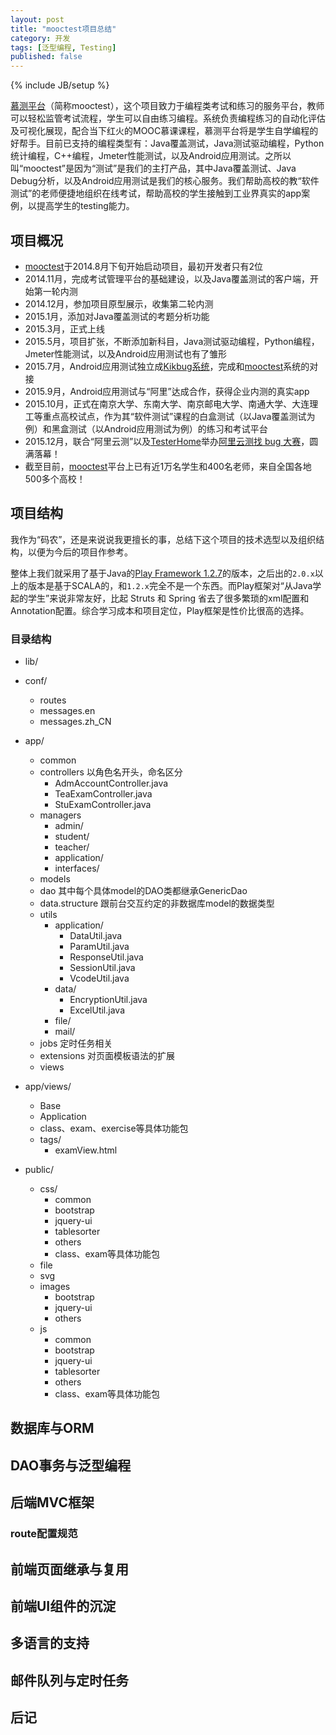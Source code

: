 ```yaml
---
layout: post
title: "mooctest项目总结"
category: 开发
tags: [泛型编程, Testing]
published: false
---
```

{% include JB/setup %}

[慕测平台](http://mooctest.net)（简称mooctest），这个项目致力于编程类考试和练习的服务平台，教师可以轻松监管考试流程，学生可以自由练习编程。系统负责编程练习的自动化评估及可视化展现，配合当下红火的MOOC慕课课程，慕测平台将是学生自学编程的好帮手。目前已支持的编程类型有：Java覆盖测试，Java测试驱动编程，Python统计编程，C++编程，Jmeter性能测试，以及Android应用测试。之所以叫“mooctest”是因为“测试”是我们的主打产品，其中Java覆盖测试、Java Debug分析，以及Android应用测试是我们的核心服务。我们帮助高校的教“软件测试”的老师便捷地组织在线考试，帮助高校的学生接触到工业界真实的app案例，以提高学生的testing能力。

<!-- break -->

项目概况
--------
- [mooctest](http://mooctest.net)于2014.8月下旬开始启动项目，最初开发者只有2位
- 2014.11月，完成考试管理平台的基础建设，以及Java覆盖测试的客户端，开始第一轮内测
- 2014.12月，参加项目原型展示，收集第二轮内测
- 2015.1月，添加对Java覆盖测试的考题分析功能
- 2015.3月，正式上线
- 2015.5月，项目扩张，不断添加新科目，Java测试驱动编程，Python编程，Jmeter性能测试，以及Android应用测试也有了雏形
- 2015.7月，Android应用测试独立成[Kikbug系统](http://kikbug.net)，完成和[mooctest](http://mooctest.net)系统的对接
- 2015.9月，Android应用测试与“阿里”达成合作，获得企业内测的真实app
- 2015.10月，正式在南京大学、东南大学、南京邮电大学、南通大学、大连理工等重点高校试点，作为其“软件测试”课程的白盒测试（以Java覆盖测试为例）和黑盒测试（以Android应用测试为例）的练习和考试平台
- 2015.12月，联合“阿里云测”以及[TesterHome](https://testerhome.com)举办[阿里云测找 bug 大赛](https://testerhome.com/topics/3873)，圆满落幕！
- 截至目前，[mooctest](http://mooctest.net)平台上已有近1万名学生和400名老师，来自全国各地500多个高校！


项目结构
--------
我作为“码农”，还是来说说我更擅长的事，总结下这个项目的技术选型以及组织结构，以便为今后的项目作参考。

整体上我们就采用了基于Java的[Play Framework 1.2.7](https://www.playframework.com/documentation/1.2.x/home)的版本，之后出的`2.0.x`以上的版本是基于SCALA的，和`1.2.x`完全不是一个东西。而Play框架对“从Java学起的学生”来说非常友好，比起 Struts 和 Spring 省去了很多繁琐的xml配置和Annotation配置。综合学习成本和项目定位，Play框架是性价比很高的选择。


### 目录结构

- lib/
- conf/
	- routes
	- messages.en
	- messages.zh_CN
- app/
	- common
	- controllers 以角色名开头，命名区分
		- AdmAccountController.java
		- TeaExamController.java
		- StuExamController.java
	- managers
		- admin/
		- student/
		- teacher/
		- application/
		- interfaces/
	- models
	- dao 其中每个具体model的DAO类都继承GenericDao
	- data.structure 跟前台交互约定的非数据库model的数据类型
	- utils
		- application/
			- DataUtil.java
			- ParamUtil.java
			- ResponseUtil.java
			- SessionUtil.java
			- VcodeUtil.java
		- data/
			- EncryptionUtil.java
			- ExcelUtil.java
		- file/
		- mail/
	- jobs 定时任务相关
	- extensions 对页面模板语法的扩展
	- views

- app/views/
	- Base
	- Application
	- class、exam、exercise等具体功能包
	- tags/
		- examView.html

- public/
	- css/
		- common
		- bootstrap
		- jquery-ui
		- tablesorter
		- others
		- class、exam等具体功能包
	- file
	- svg
	- images
		- bootstrap
		- jquery-ui
		- others
	- js
		- common
		- bootstrap
		- jquery-ui
		- tablesorter
		- others
		- class、exam等具体功能包


数据库与ORM
-----------


DAO事务与泛型编程
----------------


后端MVC框架
-----------

### route配置规范


前端页面继承与复用
----------------


前端UI组件的沉淀
--------------


多语言的支持
-----------


邮件队列与定时任务
----------------


后记
-----
